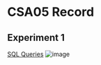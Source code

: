 # CSA05 Record
## Experiment 1
[SQL Queries](https://github.com/deepa23h/testing/blob/main/ex1.txt)
![image](https://user-images.githubusercontent.com/106730657/191190712-7318c592-0654-417e-a493-c30c89bee59c.png)
